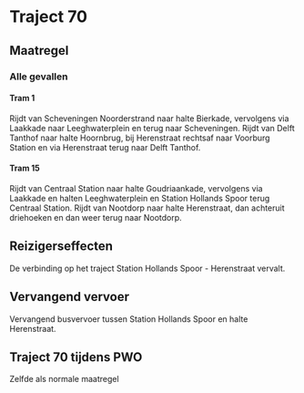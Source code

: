 # Traject 70 
## Maatregel
### Alle gevallen

#### Tram 1
Rijdt van Scheveningen Noorderstrand naar halte Bierkade, vervolgens via Laakkade naar Leeghwaterplein en terug naar Scheveningen.
Rijdt van Delft Tanthof naar halte Hoornbrug, bij Herenstraat rechtsaf naar Voorburg Station en via Herenstraat terug naar Delft Tanthof.

#### Tram 15
Rijdt van Centraal Station naar halte Goudriaankade, vervolgens via Laakkade en halten Leeghwaterplein en Station Hollands Spoor terug Centraal Station.
Rijdt van Nootdorp naar halte Herenstraat, dan achteruit driehoeken en dan weer terug naar Nootdorp.

## Reizigerseffecten
De verbinding op het traject Station Hollands Spoor - Herenstraat vervalt.

## Vervangend vervoer
Vervangend busvervoer tussen Station Hollands Spoor en halte Herenstraat.

## Traject 70 tijdens PWO
Zelfde als normale maatregel
